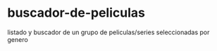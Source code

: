 # buscador-de-peliculas
listado y buscador de un grupo de peliculas/series seleccionadas por genero
